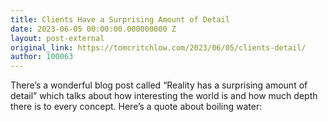 ```yaml
---
title: Clients Have a Surprising Amount of Detail
date: 2023-06-05 00:00:00.000000000 Z
layout: post-external
original_link: https://tomcritchlow.com/2023/06/05/clients-detail/
author: 100063
---
```


There’s a wonderful blog post called “Reality has a surprising amount of detail” which talks about how interesting the world is and how much depth there is to every concept. Here’s a quote about boiling water:

